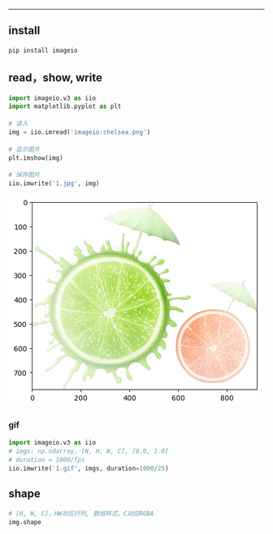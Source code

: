 
---

## install

```python
pip install imageio
```
## read，show, write
```python
import imageio.v3 as iio
import matplotlib.pyplot as plt

# 读入
img = iio.imread('imageio:chelsea.png')

# 显示图片
plt.imshow(img)

# 保存图片
iio.imwrite('1.jpg', img)
```
![图 1](../../../images/27e1735ce8892eeafa202335c4388c0703a8c7f7511c00b88dbdc10566970104.png)  

### gif
```python
import imageio.v3 as iio
# imgs: np.ndarray, [N, H, W, C], [0.0, 1.0]
# duration = 1000/fps
iio.imwrite('1.gif', imgs, duration=1000/25)
```
## shape
```python
# [H, W, C]，HW对应行列, 数组样式，C对应RGBA
img.shape
```
